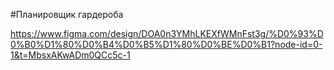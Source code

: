 #Планировщик гардероба

https://www.figma.com/design/DOA0n3YMhLKEXfWMnFst3g/%D0%93%D0%B0%D1%80%D0%B4%D0%B5%D1%80%D0%BE%D0%B1?node-id=0-1&t=MbsxAKwADm0QCc5c-1
